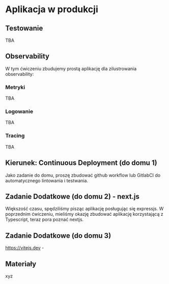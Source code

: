 # Aplikacja w produkcji

## Testowanie

TBA

## Observability

W tym ćwiczeniu zbudujemy prostą aplikację dla zilustrowania observability:

### Metryki

TBA

### Logowanie

TBA

### Tracing

TBA

## Kierunek: Continuous Deployment (do domu 1)

Jako zadanie do domu, proszę zbudować github workflow lub GitlabCI do automatycznego lintowania i testwania.

## Zadanie Dodatkowe (do domu 2) - next.js

Większość czasu, spędziliśmy pisząc aplikację posługując się expressjs. W poprzednim ćwiczeniu, mieliśmy okazję zbudować aplikację korzystającą z Typescript, teraz pora poznać nextjs.

## Zadanie Dodatkowe (do domu 3)

https://vitejs.dev - 

## Materiały

xyz
